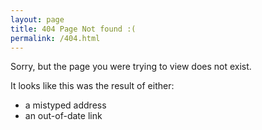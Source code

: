 ```yaml
---
layout: page
title: 404 Page Not found :(
permalink: /404.html
---
```


Sorry, but the page you were trying to view does not exist.

It looks like this was the result of either:

- a mistyped address
- an out-of-date link

<script>var GOOG_FIXURL_LANG = 'en', GOOG_FIXURL_SITE = location.host;</script>
<script src="https://linkhelp.clients.google.com/tbproxy/lh/wm/fixurl.js"></script>